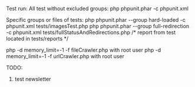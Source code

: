 Test run:
All test without excluded groups:
    php phpunit.phar -c phpunit.xml

Specific groups or files of tests:
    php phpunit.phar --group hard-loaded -c phpunit.xml tests/imagesTest.php
    php phpunit.phar --group full-redirection -c phpunit.xml tests/fullStatusAndRedirections.php /* report from test located in tests/reports */


php -d memory_limit=-1 -f fileCrawler.php with root user
php -d memory_limit=-1 -f urlCrawler.php with root user

TODO:
1. test newsletter